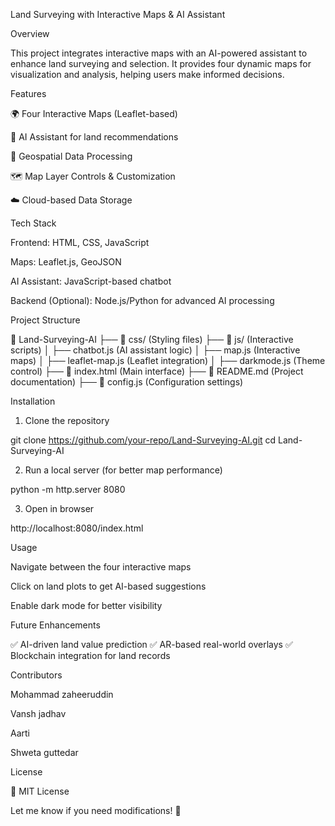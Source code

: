 Land Surveying with Interactive Maps & AI Assistant

Overview

This project integrates interactive maps with an AI-powered assistant to enhance land surveying and selection. It provides four dynamic maps for visualization and analysis, helping users make informed decisions.

Features

🌍 Four Interactive Maps (Leaflet-based)

🤖 AI Assistant for land recommendations

📍 Geospatial Data Processing

🗺️ Map Layer Controls & Customization

☁️ Cloud-based Data Storage


Tech Stack

Frontend: HTML, CSS, JavaScript

Maps: Leaflet.js, GeoJSON

AI Assistant: JavaScript-based chatbot

Backend (Optional): Node.js/Python for advanced AI processing


Project Structure

📂 Land-Surveying-AI
 ├── 📁 css/ (Styling files)
 ├── 📁 js/ (Interactive scripts)
 │   ├── chatbot.js (AI assistant logic)
 │   ├── map.js (Interactive maps)
 │   ├── leaflet-map.js (Leaflet integration)
 │   ├── darkmode.js (Theme control)
 ├── 📄 index.html (Main interface)
 ├── 📄 README.md (Project documentation)
 ├── 📄 config.js (Configuration settings)

Installation

1. Clone the repository

git clone https://github.com/your-repo/Land-Surveying-AI.git
cd Land-Surveying-AI


2. Run a local server (for better map performance)

python -m http.server 8080


3. Open in browser

http://localhost:8080/index.html



Usage

Navigate between the four interactive maps

Click on land plots to get AI-based suggestions

Enable dark mode for better visibility


Future Enhancements

✅ AI-driven land value prediction
✅ AR-based real-world overlays
✅ Blockchain integration for land records

Contributors

Mohammad zaheeruddin 

Vansh jadhav 

Aarti

Shweta guttedar

License

📜 MIT License

Let me know if you need modifications! 🚀

